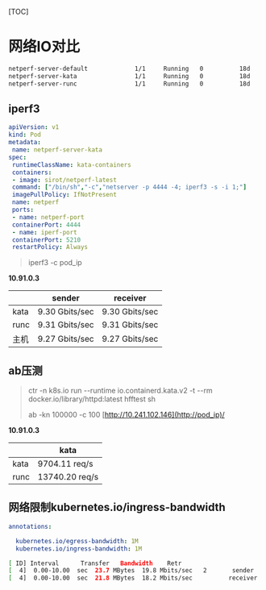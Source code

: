  [TOC]

# 网络IO对比
```bash
netperf-server-default             1/1     Running   0          18d     10.192.181.19    rqy-k8s-1 
netperf-server-kata                1/1     Running   0          18d     10.192.173.212   rqy-k8s-3 
netperf-server-runc                1/1     Running   0          18d     10.192.173.213   rqy-k8s-3 
```


## iperf3

```yaml
apiVersion: v1
kind: Pod
metadata:
 name: netperf-server-kata
spec:
 runtimeClassName: kata-containers
 containers:
 - image: sirot/netperf-latest
 command: ["/bin/sh","-c","netserver -p 4444 -4; iperf3 -s -i 1;"]
 imagePullPolicy: IfNotPresent
 name: netperf
 ports:
 - name: netperf-port
 containerPort: 4444
 - name: iperf-port
 containerPort: 5210
 restartPolicy: Always
```

> iperf3 -c pod_ip

**10.91.0.3**

|      | sender         | receiver       |
| ---- | -------------- | -------------- |
| kata | 9.30 Gbits/sec | 9.30 Gbits/sec |
| runc | 9.31 Gbits/sec | 9.31 Gbits/sec |
| 主机 | 9.27 Gbits/sec | 9.27 Gbits/sec |



## ab压测

> ctr -n k8s.io run --runtime io.containerd.kata.v2 -t --rm docker.io/library/httpd:latest hfftest sh
>
> ab -kn 100000 -c 100 [http://10.241.102.146](http://pod_ip)/

**10.91.0.3**

|      | kata           |
| ---- | -------------- |
| kata | 9704.11 req/s  |
| runc | 13740.20 req/s |



## 网络限制kubernetes.io/ingress-bandwidth

 

```yaml
annotations:

  kubernetes.io/egress-bandwidth: 1M
  kubernetes.io/ingress-bandwidth: 1M
```
```bash
[ ID] Interval      Transfer   Bandwidth    Retr
[  4]  0.00-10.00  sec  23.7 MBytes  19.8 Mbits/sec   2       sender
[  4]  0.00-10.00  sec  21.8 MBytes  18.2 Mbits/sec          receiver
```
 


